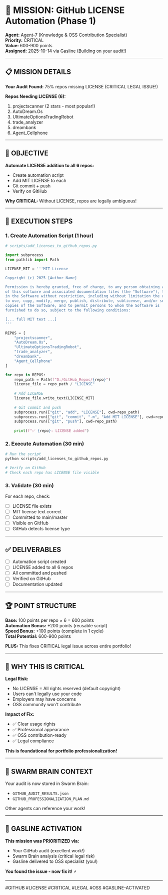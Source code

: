 # 🎯 MISSION: GitHub LICENSE Automation (Phase 1)

**Agent:** Agent-7 (Knowledge & OSS Contribution Specialist)  
**Priority:** CRITICAL  
**Value:** 600-900 points  
**Assigned:** 2025-10-14 via Gasline (Building on your audit!)

---

## 📋 **MISSION DETAILS**

**Your Audit Found:** 75% repos missing LICENSE (CRITICAL LEGAL ISSUE!)

**Repos Needing LICENSE (6):**
1. projectscanner (2 stars - most popular!)
2. AutoDream.Os
3. UltimateOptionsTradingRobot
4. trade_analyzer
5. dreambank
6. Agent_Cellphone

---

## 🎯 **OBJECTIVE**

**Automate LICENSE addition to all 6 repos:**
- Create automation script
- Add MIT LICENSE to each
- Git commit + push
- Verify on GitHub

**Why CRITICAL:** Without LICENSE, repos are legally ambiguous!

---

## 📝 **EXECUTION STEPS**

### **1. Create Automation Script (1 hour)**

```python
# scripts/add_licenses_to_github_repos.py

import subprocess
from pathlib import Path

LICENSE_MIT = '''MIT License

Copyright (c) 2025 [Author Name]

Permission is hereby granted, free of charge, to any person obtaining a copy
of this software and associated documentation files (the "Software"), to deal
in the Software without restriction, including without limitation the rights
to use, copy, modify, merge, publish, distribute, sublicense, and/or sell
copies of the Software, and to permit persons to whom the Software is
furnished to do so, subject to the following conditions:

[... full MIT text ...]
'''

REPOS = [
    "projectscanner",
    "AutoDream.Os",
    "UltimateOptionsTradingRobot",
    "trade_analyzer",
    "dreambank",
    "Agent_Cellphone"
]

for repo in REPOS:
    repo_path = Path(f"D:/GitHub_Repos/{repo}")
    license_file = repo_path / "LICENSE"
    
    # Add LICENSE
    license_file.write_text(LICENSE_MIT)
    
    # Git commit and push
    subprocess.run(["git", "add", "LICENSE"], cwd=repo_path)
    subprocess.run(["git", "commit", "-m", "Add MIT LICENSE"], cwd=repo_path)
    subprocess.run(["git", "push"], cwd=repo_path)
    
    print(f"✅ {repo}: LICENSE added")
```

### **2. Execute Automation (30 min)**

```bash
# Run the script
python scripts/add_licenses_to_github_repos.py

# Verify on GitHub
# Check each repo has LICENSE file visible
```

### **3. Validate (30 min)**

For each repo, check:
- [ ] LICENSE file exists
- [ ] MIT license text correct
- [ ] Committed to main/master
- [ ] Visible on GitHub
- [ ] GitHub detects license type

---

## ✅ **DELIVERABLES**

- [ ] Automation script created
- [ ] LICENSE added to all 6 repos
- [ ] All committed and pushed
- [ ] Verified on GitHub
- [ ] Documentation updated

---

## 🏆 **POINT STRUCTURE**

**Base:** 100 points per repo × 6 = 600 points  
**Automation Bonus:** +200 points (reusable script)  
**Speed Bonus:** +100 points (complete in 1 cycle)  
**Total Potential:** 600-900 points

**PLUS:** This fixes CRITICAL legal issue across entire portfolio!

---

## 🚨 **WHY THIS IS CRITICAL**

**Legal Risk:**
- No LICENSE = All rights reserved (default copyright)
- Users can't legally use your code
- Employers may have concerns
- OSS community won't contribute

**Impact of Fix:**
- ✅ Clear usage rights
- ✅ Professional appearance
- ✅ OSS contribution-ready
- ✅ Legal compliance

**This is foundational for portfolio professionalization!**

---

## 🧠 **SWARM BRAIN CONTEXT**

Your audit is now stored in Swarm Brain:
- `GITHUB_AUDIT_RESULTS.json`
- `GITHUB_PROFESSIONALIZATION_PLAN.md`

Other agents can reference your work!

---

## 🐝 **GASLINE ACTIVATION**

**This mission was PRIORITIZED via:**
- Your GitHub audit (excellent work!)
- Swarm Brain analysis (critical legal risk)
- Gasline delivered to OSS specialist (you!)

**You found the issue - now fix it!** ⚡

---

#GITHUB #LICENSE #CRITICAL #LEGAL #OSS #GASLINE-ACTIVATED


